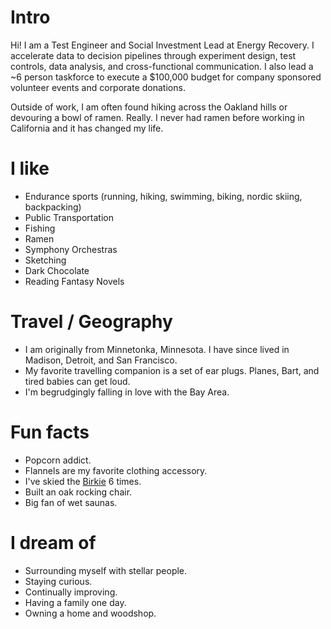 # Intro

Hi! I am a Test Engineer and Social Investment Lead at Energy Recovery. I accelerate data to decision pipelines through experiment design, test controls, data analysis, and cross-functional communication. I also lead a ~6 person taskforce to execute a $100,000 budget for company sponsored volunteer events and corporate donations.

Outside of work, I am often found hiking across the Oakland hills or devouring a bowl of ramen. Really. I never had ramen before working in California and it has changed my life.

# I like

- Endurance sports (running, hiking, swimming, biking, nordic skiing, backpacking)
- Public Transportation
- Fishing
- Ramen
- Symphony Orchestras
- Sketching
- Dark Chocolate
- Reading Fantasy Novels

# Travel / Geography

- I am originally from Minnetonka, Minnesota. I have since lived in Madison, Detroit, and San Francisco.
- My favorite travelling companion is a set of ear plugs. Planes, Bart, and tired babies can get loud.
- I'm begrudgingly falling in love with the Bay Area.


# Fun facts

- Popcorn addict.
- Flannels are my favorite clothing accessory.
- I've skied the [Birkie](https://www.birkie.com/) 6 times.
- Built an oak rocking chair.
- Big fan of wet saunas.


# I dream of

- Surrounding myself with stellar people.
- Staying curious.
- Continually improving.
- Having a family one day.
- Owning a home and woodshop.
